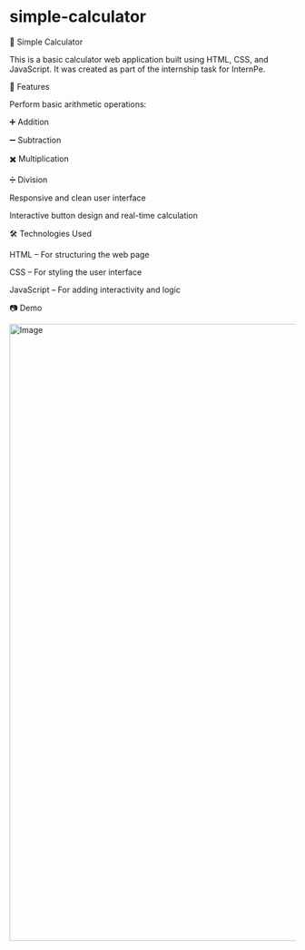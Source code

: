 # simple-calculator

🔢 Simple Calculator

This is a basic calculator web application built using HTML, CSS, and JavaScript. It was created as part of the internship task for InternPe.

📌 Features

Perform basic arithmetic operations:

➕ Addition

➖ Subtraction

✖️ Multiplication

➗ Division

Responsive and clean user interface

Interactive button design and real-time calculation

🛠️ Technologies Used

HTML – For structuring the web page

CSS – For styling the user interface

JavaScript – For adding interactivity and logic

📷 Demo

<img width="1918" height="1088" alt="Image" src="https://github.com/user-attachments/assets/15d92dd0-f59f-44df-8157-e7997973fd4c" />
